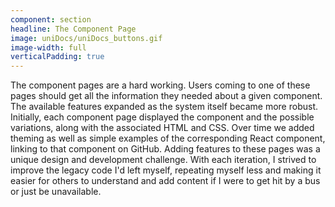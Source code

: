 ```yaml
---
component: section
headline: The Component Page
image: uniDocs/uniDocs_buttons.gif
image-width: full
verticalPadding: true
---
```



The component pages are a hard working. Users coming to one of these pages should get all the information they needed about a given component. The available features expanded as the system itself became more robust. Initially, each component page displayed the component and the possible variations, along with the associated HTML and CSS. Over time we added theming as well as simple examples of the corresponding React component, linking to that component on GitHub. Adding features to these pages was a unique design and development challenge. With each iteration, I strived to improve the legacy code I'd left myself, repeating myself less and making it easier for others to understand and add content if I were to get hit by a bus or just be unavailable.